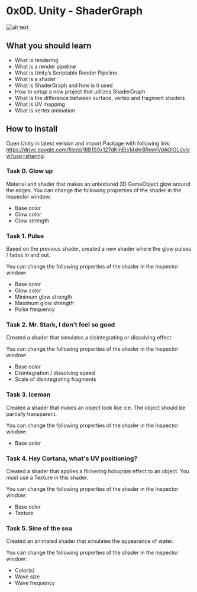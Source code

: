 # 0x0D. Unity - ShaderGraph

![alt text](https://realtimevfx.com/uploads/default/original/2X/f/f80c1a334908d00e091da7ba5af53e0acb3b0ac3.png)

## What you should learn

- What is rendering
- What is a render pipeline
- What is Unity’s Scriptable Render Pipeline
- What is a shader
- What is ShaderGraph and how is it used
- How to setup a new project that utilizes ShaderGraph
- What is the difference between surface, vertex and fragment shaders
- What is UV mapping
- What is vertex animation

## How to Install
Open Unity in latest version and import Package with following link: https://drive.google.com/file/d/18B1S9x127dKmEis1dxhr8RmmVdAOlOLI/view?usp=sharing.

### Task 0. Glow up
Material and shader that makes an untextured 3D GameObject glow around the edges.
You can change the following properties of the shader in the Inspector window:

- Base color
- Glow color
- Glow strength

### Task 1. Pulse
Based on the previous shader, created a new shader where the glow pulses / fades in and out.

You can change the following properties of the shader in the Inspector window:

- Base color
- Glow color
- Minimum glow strength
- Maximum glow strength
- Pulse frequency

### Task 2. Mr. Stark, I don't feel so good

Created a shader that simulates a disintegrating or dissolving effect.

You can change the following properties of the shader in the Inspector window:
- Base color
- Disintegration / dissolving speed
- Scale of disintegrating fragments

### Task 3. Iceman

Created a shader that makes an object look like ice. The object should be partially transparent.

You can change the following properties of the shader in the Inspector window:

- Base color

### Task 4. Hey Cortana, what's UV positioning? 

Created a shader that applies a flickering hologram effect to an object. You must use a Texture in this shader.

You can change the following properties of the shader in the Inspector window:
- Base color
- Texture

### Task 5. Sine of the sea

Created an animated shader that simulates the appearance of water.

You can change the following properties of the shader in the Inspector window:
- Color(s)
- Wave size
- Wave frequency
